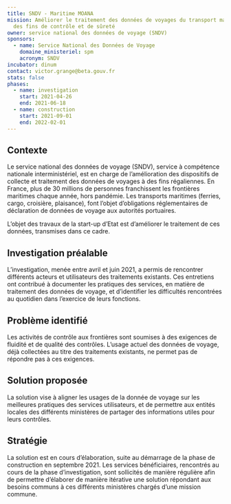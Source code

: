 ```yaml
---
title: SNDV - Maritime MOANA
mission: Améliorer le traitement des données de voyages du transport maritime à
  des fins de contrôle et de sûreté
owner: service national des données de voyage (SNDV)
sponsors:
  - name: Service National des Données de Voyage
    domaine_ministeriel: spm
    acronym: SNDV
incubator: dinum
contact: victor.grange@beta.gouv.fr
stats: false
phases:
  - name: investigation
    start: 2021-04-26
    end: 2021-06-18
  - name: construction
    start: 2021-09-01
    end: 2022-02-01
---
```

## Contexte

Le service national des données de voyage (SNDV), service à compétence nationale interministériel, est en charge de l’amélioration des dispositifs de collecte et traitement des données de voyages à des fins régaliennes. En France, plus de 30 millions de personnes franchissent les frontières maritimes chaque année, hors pandémie. Les transports maritimes (ferries, cargo, croisière, plaisance), font l’objet d’obligations réglementaires de déclaration de données de voyage aux autorités portuaires.

L’objet des travaux de la start-up d’Etat est d’améliorer le traitement de ces données, transmises dans ce cadre.


## Investigation préalable

L’investigation, menée entre avril et juin 2021, a permis de rencontrer différents acteurs et utilisateurs des traitements existants. Ces entretiens ont contribué à documenter les pratiques des services, en matière de traitement des données de voyage, et d’identifier les difficultés rencontrées au quotidien dans l’exercice de leurs fonctions.


## Problème identifié

Les activités de contrôle aux frontières sont soumises à des exigences de fluidité et de qualité des contrôles. L’usage actuel des données de voyage, déjà collectées au titre des traitements existants, ne permet pas de répondre pas à ces exigences.


## Solution proposée

La solution vise à aligner les usages de la donnée de voyage sur les meilleures pratiques des services utilisateurs, et de permettre aux entités locales des différents ministères de partager des informations utiles pour leurs contrôles.


## Stratégie

La solution est en cours d’élaboration, suite au démarrage de la phase de construction en septembre 2021.
Les services bénéficiaires, rencontrés au cours de la phase d’investigation, sont sollicités de manière régulière afin de permettre d’élaborer de manière itérative une solution répondant aux besoins communs à ces différents ministères chargés d’une mission commune.
